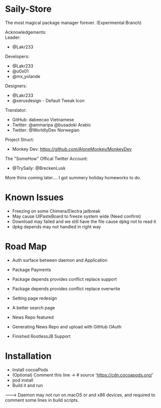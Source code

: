 # Saily-Store  

The most magical package manager forever. (Experimental Branch)   

Acknowledgements:    
Leader:    
- @Lakr233     

Developers:   
- @Lakr233     
- @u0x01     
- @mx_yolande      

Designers:   
- @Lakr233     
- @xerusdesign - Default Tweak Icon   

Translator:   
- GitHub: dabeecao Vietnamese  
- Twitter: @ammaripa @busadoki Arabic  
- Twitter: @WorldlyDev Norwegian  

Project Struct:   
- Monkey Dev: https://github.com/AloneMonkey/MonkeyDev  

The "SomeHow" Offical Twitter Account:   
- @TrySaily: @BreckenLusk  

More thins coming later.... I got summery holiday homeworks to do.  

# Known Issues

- Freezing on some Chimera/Electra jailbreak 
- May cause UIPasteBoard to freeze system wide (Need confirm)
- Download may failed and we still have the file cause dpkg not to read it
- dpkg depends may not handled in right way

# Road Map

- Auth surface between daemon and Application
- Package Payments
- Package depends provides conflict replace support
- Package depends provides conflict replace overwrite
- Setting page redesign
- A better search page
- News Repo featured
- Generating News Repo and upload with GitHub OAuth

- Finished RootlessJB Support

# Installation

- Install cocoaPods
- (Optional) Comment this line -> # source 'https://cdn.cocoapods.org/'
- pod install
- Build it and run

---> Daemon may not run on macOS or and x86 devices, and required to comment some lines in build scripts. 


